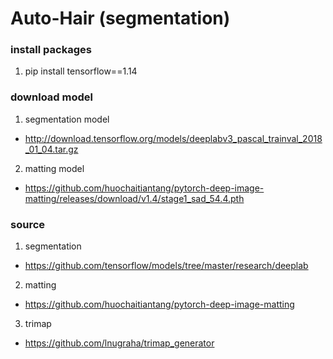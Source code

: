 # Auto-Hair (segmentation)

### install packages
1. pip install tensorflow==1.14

### download model
1. segmentation model
*   http://download.tensorflow.org/models/deeplabv3_pascal_trainval_2018_01_04.tar.gz
2. matting model
*   https://github.com/huochaitiantang/pytorch-deep-image-matting/releases/download/v1.4/stage1_sad_54.4.pth

### source
1. segmentation
*   https://github.com/tensorflow/models/tree/master/research/deeplab
2. matting
*   https://github.com/huochaitiantang/pytorch-deep-image-matting
3. trimap
*   https://github.com/lnugraha/trimap_generator
